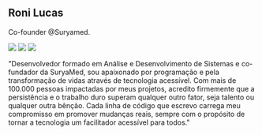 ## Roni Lucas

Co-founder @Suryamed.

<div> 
          <a href="https://www.instagram.com/athayde_roni/" target="_blank"><img src="https://img.shields.io/badge/-Instagram-%23E4405F?style=for-the-badge&logo=instagram&logoColor=white" target="_blank"></a>
          <a href = "mailto:pontes014@gmail.com"><img src="https://img.shields.io/badge/-Gmail-%23333?style=for-the-badge&logo=gmail&logoColor=white" target="_blank"></a>
          <a href="https://www.linkedin.com/in/roni-athayde"  target="_blank"><img src="https://img.shields.io/badge/-LinkedIn-%230077B5?style=for-the-badge&logo=linkedin&logoColor=white" target="_blank"></a> 
</div>

"Desenvolvedor formado em Análise e Desenvolvimento de Sistemas e co-fundador da SuryaMed, sou apaixonado por programação e pela transformação de vidas através de tecnologia acessível. Com mais de 100.000 pessoas impactadas por meus projetos, acredito firmemente que a persistência e o trabalho duro superam qualquer outro fator, seja talento ou qualquer outra bênção. Cada linha de código que escrevo carrega meu compromisso em promover mudanças reais, sempre com o propósito de tornar a tecnologia um facilitador acessível para todos."
